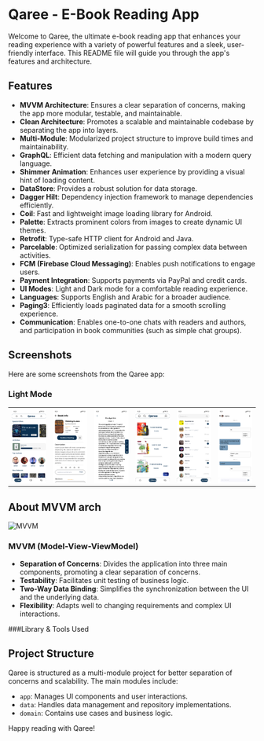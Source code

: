 # Qaree - E-Book Reading App

Welcome to Qaree, the ultimate e-book reading app that enhances your reading experience with a variety of powerful features and a sleek, user-friendly interface. This README file will guide you through the app's features and architecture.

## Features

- **MVVM Architecture**: Ensures a clear separation of concerns, making the app more modular, testable, and maintainable.
- **Clean Architecture**: Promotes a scalable and maintainable codebase by separating the app into layers.
- **Multi-Module**: Modularized project structure to improve build times and maintainability.
- **GraphQL**: Efficient data fetching and manipulation with a modern query language.
- **Shimmer Animation**: Enhances user experience by providing a visual hint of loading content.
- **DataStore**: Provides a robust solution for data storage.
- **Dagger Hilt**: Dependency injection framework to manage dependencies efficiently.
- **Coil**: Fast and lightweight image loading library for Android.
- **Palette**: Extracts prominent colors from images to create dynamic UI themes.
- **Retrofit**: Type-safe HTTP client for Android and Java.
- **Parcelable**: Optimized serialization for passing complex data between activities.
- **FCM (Firebase Cloud Messaging)**: Enables push notifications to engage users.
- **Payment Integration**: Supports payments via PayPal and credit cards.
- **UI Modes**: Light and Dark mode for a comfortable reading experience.
- **Languages**: Supports English and Arabic for a broader audience.
- **Paging3**: Efficiently loads paginated data for a smooth scrolling experience.
- **Communication**: Enables one-to-one chats with readers and authors, and participation in book communities (such as simple chat groups).

## Screenshots

Here are some screenshots from the Qaree app:

### Light Mode
<table>
  <tr>
    <td><img src="./images/home_screen.png" alt="Home Screen"></td>
   <td> <img src="./images/book_details.png" alt="Book Details"></td>
 <td>  <img src="./images/reading_view.png" alt="Reading View"></td>
<td>  <img src="./images/library.png" alt="Library Feature"></td>
 <td>  <img src="./images/inbox.png" alt="Chat Feature"></td>
 <td>   <img src="./images/chat.png" alt="Chat Feature"> </td>
  </tr>
</table>

## About MVVM arch
![MVVM](https://camo.githubusercontent.com/a0c965a9357f0704a1f5219cfec01510dd1014adba29f88f873e2d937c70336a/68747470733a2f2f646576656c6f7065722e616e64726f69642e636f6d2f746f7069632f6c69627261726965732f6172636869746563747572652f696d616765732f66696e616c2d6172636869746563747572652e706e67)

### MVVM (Model-View-ViewModel)

- **Separation of Concerns**: Divides the application into three main components, promoting a clear separation of concerns.
- **Testability**: Facilitates unit testing of business logic.
- **Two-Way Data Binding**: Simplifies the synchronization between the UI and the underlying data.
- **Flexibility**: Adapts well to changing requirements and complex UI interactions.


###Library & Tools Used



## Project Structure

Qaree is structured as a multi-module project for better separation of concerns and scalability. The main modules include:

- `app`: Manages UI components and user interactions.
- `data`: Handles data management and repository implementations.
- `domain`: Contains use cases and business logic.

Happy reading with Qaree!
